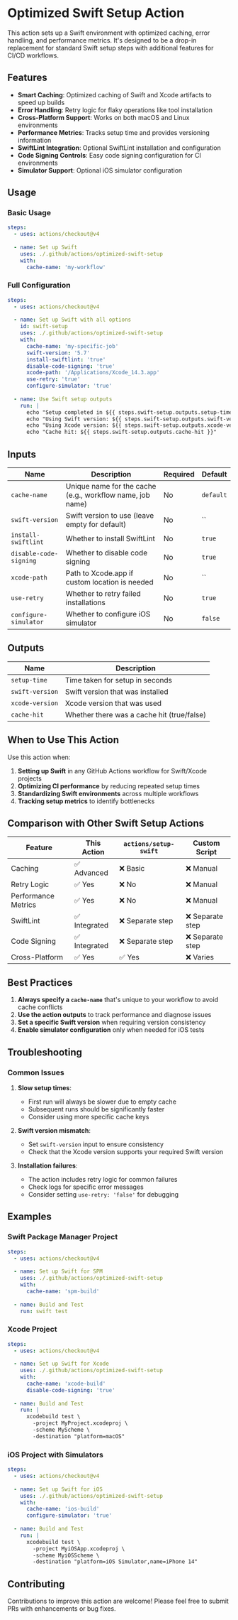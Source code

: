 # Optimized Swift Setup Action

This action sets up a Swift environment with optimized caching, error handling, and performance metrics. It's designed to be a drop-in replacement for standard Swift setup steps with additional features for CI/CD workflows.

## Features

- **Smart Caching**: Optimized caching of Swift and Xcode artifacts to speed up builds
- **Error Handling**: Retry logic for flaky operations like tool installation
- **Cross-Platform Support**: Works on both macOS and Linux environments
- **Performance Metrics**: Tracks setup time and provides versioning information
- **SwiftLint Integration**: Optional SwiftLint installation and configuration
- **Code Signing Controls**: Easy code signing configuration for CI environments
- **Simulator Support**: Optional iOS simulator configuration

## Usage

### Basic Usage

```yaml
steps:
  - uses: actions/checkout@v4
  
  - name: Set up Swift
    uses: ./.github/actions/optimized-swift-setup
    with:
      cache-name: 'my-workflow'
```

### Full Configuration

```yaml
steps:
  - uses: actions/checkout@v4
  
  - name: Set up Swift with all options
    id: swift-setup
    uses: ./.github/actions/optimized-swift-setup
    with:
      cache-name: 'my-specific-job'
      swift-version: '5.7'
      install-swiftlint: 'true'
      disable-code-signing: 'true'
      xcode-path: '/Applications/Xcode_14.3.app'
      use-retry: 'true'
      configure-simulator: 'true'
      
  - name: Use Swift setup outputs
    run: |
      echo "Setup completed in ${{ steps.swift-setup.outputs.setup-time }} seconds"
      echo "Using Swift version: ${{ steps.swift-setup.outputs.swift-version }}"
      echo "Using Xcode version: ${{ steps.swift-setup.outputs.xcode-version }}"
      echo "Cache hit: ${{ steps.swift-setup.outputs.cache-hit }}"
```

## Inputs

| Name | Description | Required | Default |
|------|-------------|----------|---------|
| `cache-name` | Unique name for the cache (e.g., workflow name, job name) | No | `default` |
| `swift-version` | Swift version to use (leave empty for default) | No | `` |
| `install-swiftlint` | Whether to install SwiftLint | No | `true` |
| `disable-code-signing` | Whether to disable code signing | No | `true` |
| `xcode-path` | Path to Xcode.app if custom location is needed | No | `` |
| `use-retry` | Whether to retry failed installations | No | `true` |
| `configure-simulator` | Whether to configure iOS simulator | No | `false` |

## Outputs

| Name | Description |
|------|-------------|
| `setup-time` | Time taken for setup in seconds |
| `swift-version` | Swift version that was installed |
| `xcode-version` | Xcode version that was used |
| `cache-hit` | Whether there was a cache hit (true/false) |

## When to Use This Action

Use this action when:

1. **Setting up Swift** in any GitHub Actions workflow for Swift/Xcode projects
2. **Optimizing CI performance** by reducing repeated setup times
3. **Standardizing Swift environments** across multiple workflows
4. **Tracking setup metrics** to identify bottlenecks

## Comparison with Other Swift Setup Actions

| Feature | This Action | `actions/setup-swift` | Custom Script |
|---------|-------------|----------------------|---------------|
| Caching | ✅ Advanced | ❌ Basic | ❌ Manual |
| Retry Logic | ✅ Yes | ❌ No | ❌ Manual |
| Performance Metrics | ✅ Yes | ❌ No | ❌ Manual |
| SwiftLint | ✅ Integrated | ❌ Separate step | ❌ Separate step |
| Code Signing | ✅ Integrated | ❌ Separate step | ❌ Separate step |
| Cross-Platform | ✅ Yes | ✅ Yes | ❌ Varies |

## Best Practices

1. **Always specify a `cache-name`** that's unique to your workflow to avoid cache conflicts
2. **Use the action outputs** to track performance and diagnose issues
3. **Set a specific Swift version** when requiring version consistency
4. **Enable simulator configuration** only when needed for iOS tests

## Troubleshooting

### Common Issues

1. **Slow setup times**: 
   - First run will always be slower due to empty cache
   - Subsequent runs should be significantly faster
   - Consider using more specific cache keys

2. **Swift version mismatch**:
   - Set `swift-version` input to ensure consistency
   - Check that the Xcode version supports your required Swift version

3. **Installation failures**:
   - The action includes retry logic for common failures
   - Check logs for specific error messages
   - Consider setting `use-retry: 'false'` for debugging

## Examples

### Swift Package Manager Project

```yaml
steps:
  - uses: actions/checkout@v4
  
  - name: Set up Swift for SPM
    uses: ./.github/actions/optimized-swift-setup
    with:
      cache-name: 'spm-build'
      
  - name: Build and Test
    run: swift test
```

### Xcode Project

```yaml
steps:
  - uses: actions/checkout@v4
  
  - name: Set up Swift for Xcode
    uses: ./.github/actions/optimized-swift-setup
    with:
      cache-name: 'xcode-build'
      disable-code-signing: 'true'
      
  - name: Build and Test
    run: |
      xcodebuild test \
        -project MyProject.xcodeproj \
        -scheme MyScheme \
        -destination "platform=macOS"
```

### iOS Project with Simulators

```yaml
steps:
  - uses: actions/checkout@v4
  
  - name: Set up Swift for iOS
    uses: ./.github/actions/optimized-swift-setup
    with:
      cache-name: 'ios-build'
      configure-simulator: 'true'
      
  - name: Build and Test
    run: |
      xcodebuild test \
        -project MyiOSApp.xcodeproj \
        -scheme MyiOSScheme \
        -destination "platform=iOS Simulator,name=iPhone 14"
```

## Contributing

Contributions to improve this action are welcome! Please feel free to submit PRs with enhancements or bug fixes. 
